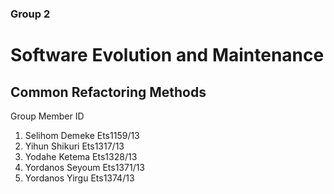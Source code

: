 ### Group 2
# Software Evolution and Maintenance
## Common Refactoring Methods

Group Member ID
1. Selihom Demeke Ets1159/13
2. Yihun Shikuri Ets1317/13
3. Yodahe Ketema Ets1328/13
4. Yordanos Seyoum Ets1371/13
5. Yordanos Yirgu Ets1374/13
